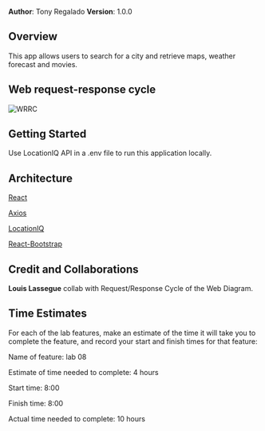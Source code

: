 **Author**: Tony Regalado
**Version**: 1.0.0

## Overview
This app allows users to search for a city and retrieve maps, weather forecast and movies.

## Web request-response cycle

![WRRC](https://user-images.githubusercontent.com/70992980/117367501-1d3fe500-ae77-11eb-863d-c2c52defde94.PNG)

## Getting Started
Use LocationIQ API in a .env file to run this application locally.

## Architecture
[React](https://reactjs.org/)

[Axios](https://www.npmjs.com/package/axios)

[LocationIQ](https://locationiq.com/)

[React-Bootstrap](https://react-bootstrap.github.io/)

## Credit and Collaborations
**Louis Lassegue** collab with Request/Response Cycle of the Web Diagram.

## Time Estimates
For each of the lab features, make an estimate of the time it will take you to complete the feature, and record your start and finish times for that feature:

Name of feature: lab 08

Estimate of time needed to complete: 4 hours

Start time: 8:00

Finish time: 8:00

Actual time needed to complete: 10 hours
